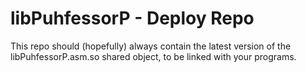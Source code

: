
# libPuhfessorP - Deploy Repo

This repo should (hopefully) always contain the latest version of the libPuhfessorP.asm.so shared object, to be linked with your programs.

